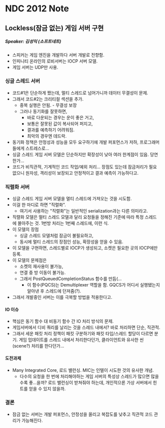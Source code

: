 # NDC 2012 Note

## Lockless(잠금 없는) 게임 서버 구현

##### Speaker: 김성익 (소프트네트)

* 스피커는 게임 엔진을 개발하다 서버 개발로 전향함.
* 인피니티 온라인의 로비서버는 IOCP 서버 모델.
* 게임 서버는 UDP만 사용.

### 싱글 스레드 서버
* 코드#1은 단순하게 짰는데, 멀티 스레드로 넘어가니까 데이터 무결성이 문제.
* 그래서 코드#2는 크리티컬 섹션을 추가.
	* 중복 실행은 안됨. - 무결성 보장
	* 그러나 동기화를 잘못하면,
		- 바로 다운되는 경우는 운이 좋은 거고,
		- 보통은 잘못된 값이 복사되어 퍼지고,
		- 결과를 예측하기 어려워짐.
		- 최악의 경우엔 데드락.
* 동기화 정책은 안정성과 성능을 모두 요구하기에 개발 퍼포먼스가 저하, 프로그래머들에게 스트레스로…
* 싱글 스레드 게임 서버 모델은 단순하지만 확장성이 낮아 여러 한계점이 있음. 당연한가…
* 코드가 비직관적, 기계적인 코드 작업/예외 처리… 장점도 있는데 잠금처리가 필요 없으니 원자성, 격리성이 보장되고 안정적이고 결과 예측이 가능하다고.

### 직렬화 서버
* 싱글 스레드 게임 서버 모델을 멀티 스레드에 가져오는 것을 시도함.
* 이걸 한 마디로 하면 "직렬화".
	* 여기서 사용하는 "직렬화"는 일반적인 serialization과는 다른 의미라고.
* 직렬화 모델은 멀티 스레드 모델과 달리 요청들을 정해진 기준에 따라 특정 스레드에 몰아주는 것. 1번방 처리는 1번째 스레드에, 이런 식.
* 이 모델의 장점
	* 싱글 스레드 모델처럼 잠금이 불필요하고,
	* 동시에 멀티 스레드의 장점인 성능, 확장성을 얻을 수 있음.
* 이 모델을 구현하면, 스레드별로 IOCP가 생성되고, 소켓은 필요한 곳의 IOCP에만 등록.
* 이 모델의 문제점은
	* 소켓의 재사용이 불가능,
	* 연결 중 방 이동이 불가능.
	* 그래서 PostQueuedCompletionStatus 함수를 만듬(…
		* 이 함수(PQCS)는 Demultiplexer 역할을 함. GQCS가 어디서 실행됐는지 알아낸 후 스레드에 던져줌(?).
* 그래서 개발중인 서버는 이를 극복할 방법을 적용한다고.

#### IO 이슈
* 핵심은 동기 함수 대 비동기 함수 간 IO 처리 방식의 문제.
* 게임서버에서 디비 쿼리를 날리는 것을 스레드 내에서? 바로 처리하면 단순, 직관적.
* 그래서 세운 패킷 처리 정책이 패킷 구분하기와 패킷 타입/스레드 할당이 다르면 분기. 게임 업데이트를 스레드 내에서 처리한다던가, 클라이언트와 유사한 씬(scene?) 처리를 한다던가…

#### 도전과제
* Many Integrated Core, 로드 밸런싱. MIC는 인텔이 시도한 것의 유사한 개념.
	* 다수의 요청을 한 번에 처리해야하는 게임 서버의 특성상 스레드가 많으면 많을수록 좋…을까? 로드 밸런싱이 받쳐줘야 하는데, 개인적으론 가상 서버에서 힌트를 얻을 수 있지 않을까.

### 결론
* 잠금 없는 서버는 개발 퍼포먼스, 안정성을 올리고 복잡도를 낮추고 직관적 코드 관리가 가능해진다.